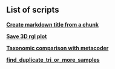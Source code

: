 ## List of scripts

[**Create markdown title from a chunk**](https://github.com/lcauquil/snippet/tree/main/create-markdown-title-from-a-chunk)

[**Save 3D rgl plot**](https://github.com/lcauquil/snippet/tree/main/save-3D-rgl-plot)

[**Taxonomic comparison with metacoder**](https://github.com/lcauquil/snippet/tree/main/taxonomic-comparison-with-metacoder)

[**find_duplicate_tri_or_more_samples**](https://github.com/lcauquil/snippet/tree/main/find_duplicate_tri_or_more_samples)
